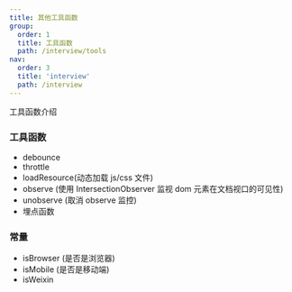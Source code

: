 ```yaml
---
title: 其他工具函数
group:
  order: 1
  title: 工具函数
  path: /interview/tools
nav:
  order: 3
  title: 'interview'
  path: /interview
---
```


工具函数介绍

### 工具函数

- debounce
- throttle
- loadResource(动态加载 js/css 文件)
- observe (使用 IntersectionObserver 监视 dom 元素在文档视口的可见性)
- unobserve (取消 observe 监控)
- 埋点函数

### 常量

- isBrowser (是否是浏览器)
- isMobile (是否是移动端)
- isWeixin
